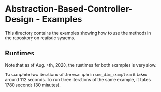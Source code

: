 # Abstraction-Based-Controller-Design - Examples

This directory contains the examples showing how to use the methods in the repository on realistic systems.

## Runtimes

Note that as of Aug. 4th, 2020, the runtimes for both examples is very slow.

To complete two iterations of the example in `one_dim_example.m` it takes around 112 seconds. To run three iterations of the same example, it takes 1780 seconds (30 minutes).